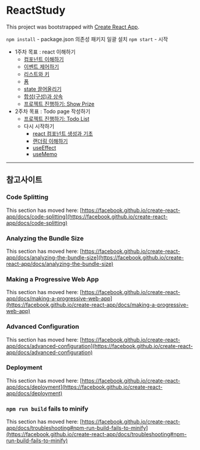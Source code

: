 # ReactStudy

This project was bootstrapped with [Create React App](https://github.com/facebook/create-react-app).

`npm install` - package.json 의존성 패키지 일괄 설치
`npm start` - 시작

* 1주차 목표 : react 이해하기
    * [컴포넌트 이해하기](./gitreadme/components.md)
    * [이벤트 제어하기](./gitreadme/event_and_rendering.md)
    * [리스트와 키](./gitreadme/list_and_key.md)
    * [폼](./gitreadme/form.md)
    * [state 끌어올리기](./gitreadme/pullup_state.md)
    * [합성(구성)과 상속](./gitreadme/composition_and_inheritance.md)
    * [프로젝트 진행하기: Show Prize](./gitreadme/show_prize.md)
* 2주차 목표 : Todo page 작성하기
    * [프로젝트 진행하기: Todo List](./gitreadme/project1/todo.md)
    * 다시 시작하기
        * [react 컴포넌트 생성과 기초](./gitreadme/restart.md)
        * [랜더링 이해하기](./gitreadme/restart2.md)
        * [useEffect](./gitreadme/restart3.md)
        * [useMemo](./gitreadme/restart4.md)

***

## 참고사이트

### Code Splitting

This section has moved here: [https://facebook.github.io/create-react-app/docs/code-splitting](https://facebook.github.io/create-react-app/docs/code-splitting)

### Analyzing the Bundle Size

This section has moved here: [https://facebook.github.io/create-react-app/docs/analyzing-the-bundle-size](https://facebook.github.io/create-react-app/docs/analyzing-the-bundle-size)

### Making a Progressive Web App

This section has moved here: [https://facebook.github.io/create-react-app/docs/making-a-progressive-web-app](https://facebook.github.io/create-react-app/docs/making-a-progressive-web-app)

### Advanced Configuration

This section has moved here: [https://facebook.github.io/create-react-app/docs/advanced-configuration](https://facebook.github.io/create-react-app/docs/advanced-configuration)

### Deployment

This section has moved here: [https://facebook.github.io/create-react-app/docs/deployment](https://facebook.github.io/create-react-app/docs/deployment)

### `npm run build` fails to minify

This section has moved here: [https://facebook.github.io/create-react-app/docs/troubleshooting#npm-run-build-fails-to-minify](https://facebook.github.io/create-react-app/docs/troubleshooting#npm-run-build-fails-to-minify)
